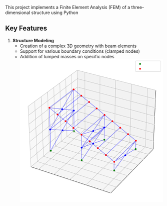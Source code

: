 This project implements a Finite Element Analysis (FEM) of a three-dimensional structure using Python

## Key Features


1. **Structure Modeling**
   - Creation of a complex 3D geometry with beam elements
   - Support for various boundary conditions (clamped nodes)
   - Addition of lumped masses on specific nodes
   ![structure](Pictures/structure.png)
